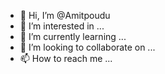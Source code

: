 - 👋 Hi, I’m @Amitpoudu
- 👀 I’m interested in ...
- 🌱 I’m currently learning ...
- 💞️ I’m looking to collaborate on ...
- 📫 How to reach me ...

<!---
Amitpoudu/Amitpoudu is a ✨ special ✨ repository because its `README.md` (this file) appears on your GitHub profile.
You can click the Preview link to take a look at your changes.
--->

